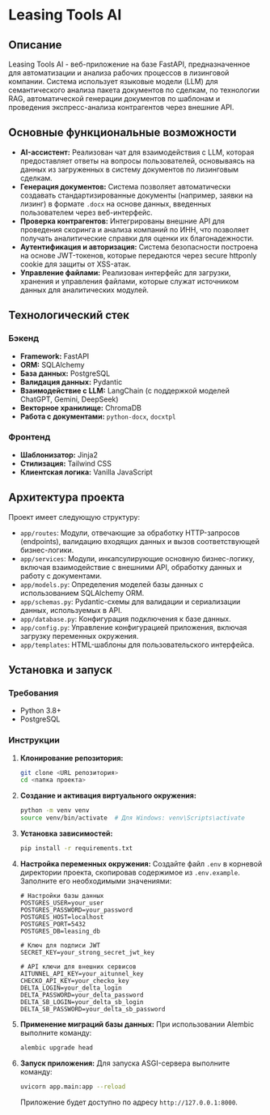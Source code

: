 # Leasing Tools AI

## Описание

Leasing Tools AI - веб-приложение на базе FastAPI, предназначенное для автоматизации и анализа рабочих процессов в лизинговой компании. Система использует языковые модели (LLM) для семантического анализа пакета документов по сделкам, по технологии RAG, автоматической генерации документов по шаблонам и проведения экспресс-анализа контрагентов через внешние API.

## Основные функциональные возможности

* **AI-ассистент:** Реализован чат для взаимодействия с LLM, которая предоставляет ответы на вопросы пользователей, основываясь на данных из загруженных в систему документов по лизинговым сделкам.
* **Генерация документов:** Система позволяет автоматически создавать стандартизированные документы (например, заявки на лизинг) в формате `.docx` на основе данных, введенных пользователем через веб-интерфейс.
* **Проверка контрагентов:** Интегрированы внешние API для проведения скоринга и анализа компаний по ИНН, что позволяет получать аналитические справки для оценки их благонадежности.
* **Аутентификация и авторизация:** Система безопасности построена на основе JWT-токенов, которые передаются через secure httponly cookie для защиты от XSS-атак.
* **Управление файлами:** Реализован интерфейс для загрузки, хранения и управления файлами, которые служат источником данных для аналитических модулей.

## Технологический стек

### Бэкенд

* **Framework:** FastAPI
* **ORM:** SQLAlchemy
* **База данных:** PostgreSQL
* **Валидация данных:** Pydantic
* **Взаимодействие с LLM:** LangChain (с поддержкой моделей ChatGPT, Gemini, DeepSeek)
* **Векторное хранилище:** ChromaDB
* **Работа с документами:** `python-docx`, `docxtpl`

### Фронтенд

* **Шаблонизатор:** Jinja2
* **Стилизация:** Tailwind CSS
* **Клиентская логика:** Vanilla JavaScript

## Архитектура проекта

Проект имеет следующую структуру:

* `app/routes`: Модули, отвечающие за обработку HTTP-запросов (endpoints), валидацию входящих данных и вызов соответствующей бизнес-логики.
* `app/services`: Модули, инкапсулирующие основную бизнес-логику, включая взаимодействие с внешними API, обработку данных и работу с документами.
* `app/models.py`: Определения моделей базы данных с использованием SQLAlchemy ORM.
* `app/schemas.py`: Pydantic-схемы для валидации и сериализации данных, используемых в API.
* `app/database.py`: Конфигурация подключения к базе данных.
* `app/config.py`: Управление конфигурацией приложения, включая загрузку переменных окружения.
* `app/templates`: HTML-шаблоны для пользовательского интерфейса.

## Установка и запуск

### Требования

* Python 3.8+
* PostgreSQL

### Инструкции

1.  **Клонирование репозитория:**
    ```bash
    git clone <URL репозитория>
    cd <папка проекта>
    ```

2.  **Создание и активация виртуального окружения:**
    ```bash
    python -m venv venv
    source venv/bin/activate  # Для Windows: venv\Scripts\activate
    ```

3.  **Установка зависимостей:**
    ```bash
    pip install -r requirements.txt
    ```

4.  **Настройка переменных окружения:**
    Создайте файл `.env` в корневой директории проекта, скопировав содержимое из `.env.example`. Заполните его необходимыми значениями:
    ```env
    # Настройки базы данных
    POSTGRES_USER=your_user
    POSTGRES_PASSWORD=your_password
    POSTGRES_HOST=localhost
    POSTGRES_PORT=5432
    POSTGRES_DB=leasing_db

    # Ключ для подписи JWT
    SECRET_KEY=your_strong_secret_jwt_key

    # API ключи для внешних сервисов
    AITUNNEL_API_KEY=your_aitunnel_key
    CHECKO_API_KEY=your_checko_key
    DELTA_LOGIN=your_delta_login
    DELTA_PASSWORD=your_delta_password
    DELTA_SB_LOGIN=your_delta_sb_login
    DELTA_SB_PASSWORD=your_delta_sb_password
    ```

5.  **Применение миграций базы данных:**
    При использовании Alembic выполните команду:
    ```bash
    alembic upgrade head
    ```

6.  **Запуск приложения:**
    Для запуска ASGI-сервера выполните команду:
    ```bash
    uvicorn app.main:app --reload
    ```
    Приложение будет доступно по адресу `http://127.0.0.1:8000`.
